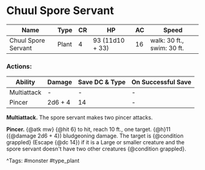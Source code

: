 # Chuul Spore Servant

| Name | Type | CR | HP | AC | Speed |
|------|------|----|----|----|-------|
| Chuul Spore Servant | Plant | 4 | 93 (11d10 + 33) | 16 | walk: 30 ft., swim: 30 ft. |

### Actions:

| Ability | Damage | Save DC & Type | On Successful Save |
|---------|--------|----------------|--------------------|
| Multiattack | - | - | - |
| Pincer | 2d6 + 4 | 14 | - |


**Multiattack.** The spore servant makes two pincer attacks.

**Pincer.** {@atk mw} {@hit 6} to hit, reach 10 ft., one target. {@h}11 ({@damage 2d6 + 4}) bludgeoning damage. The target is {@condition grappled} (Escape {@dc 14}) if it is a Large or smaller creature and the spore servant doesn't have two other creatures {@condition grappled}.

^Tags: #monster #type_plant